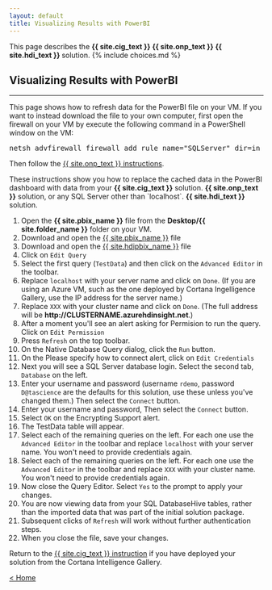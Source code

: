 ```yaml
---
layout: default
title: Visualizing Results with PowerBI
---
```


<div class="alert alert-success" role="alert"> This page describes the 
<strong>
<span class="cig">{{ site.cig_text }}</span>
<span class="onp">{{ site.onp_text }}</span>
<span class="hdi">{{ site.hdi_text }}</span> 
</strong>
solution.
{% include choices.md %}
</div> 

## Visualizing Results with PowerBI
-----------------------------------


<div class="alert alert-info cig" >
This page shows how to refresh data for the PowerBI file on your VM.  If you want to instead download the file to your own computer, first open the firewall on your VM by execute the following command in a PowerShell window on the VM:
<pre class="highlight">
netsh advfirewall firewall add rule name="SQLServer" dir=in action=allow protocol=tcp localport=1433 
</pre>
<p/>
Then follow the <a href="Visualize_Results.html?path=onp">{{ site.onp_text }} instructions</a>. 
</div>  
<p/>
These instructions show you how to replace the cached data in the PowerBI dashboard with data from your 
<span class="cig"><strong>{{ site.cig_text }}</strong> solution. </span>
<span class="onp"><strong>{{ site.onp_text }}</strong> solution, or any SQL Server other than `localhost`. </span>
<span class="hdi"><strong>{{ site.hdi_text }}</strong> solution. </span>
  
<ol>
<li class="cig">Open the <strong>{{ site.pbix_name }}</strong> file from the <strong>Desktop/{{ site.folder_name }}</strong> folder on your VM. </li>
<li class="onp">Download and open the <a href="{{ site.pbix_sqldownload_url }}" target="_blank">{{ site.pbix_name }}</a> file</li>
<li class="hdi">Download and open the <a href="{{ site.pbix_hdidownload_url }}" target="_blank">{{ site.hdipbix_name }}</a> file</li>
<li class="onp hdi">Click on <code>Edit Query</code></li>
<li class="onp hdi">Select the first query (<code>TestData</code>) and then click on the <code>Advanced Editor</code> in the toolbar.</li>
<li class="onp">Replace <code>localhost</code> with your server name and click on <code>Done</code>. (If you are using an Azure VM, such as the one deployed by Cortana Ingelligence Gallery, use the IP address for the server name.)</li>
<li class="hdi">Replace <code>XXX</code> with your cluster name and click on <code>Done</code>. (The full address will be <strong>http://CLUSTERNAME.azurehdinsight.net</strong>.) </li>
<li class="onp hdi">After a moment you'll see an alert asking for Permision to run the query.  Click on <code>Edit Permission</code> </li>


<li class="cig">Press <code>Refresh</code> on the top toolbar. </li>

<li class="sql">On the Native Database Query dialog, click the <code>Run</code> button.</li>

<li  class="onp">On the Please specify how to connect alert, click on <code>Edit Credentials</code></li>
<li class="sql">Next you will see a SQL Server database login. Select the second tab,  <code>Database</code> on the left.</li>
<li class="sql">Enter your username and password (username <code>rdemo</code>, password <code>D@tascience</code> are the defaults for this solution, use these unless you've changed them.)  Then select the <code>Connect</code> button.</li>
<li class="hdi">Enter your username and password,  Then select the <code>Connect</code> button.</li>
<li class="sql">Select <code>OK</code> on the Encrypting Support alert.</li>
<li class="onp hdi">The TestData table will appear.</li>
<li class="onp"> Select each of the remaining queries on the left.  For each one use the <code>Advanced Editor</code> in the toolbar and replace <code>localhost</code> with your server name. You won't need to provide credentials again.</li>
<li class="hdi"> Select each of the remaining queries on the left.  For each one use the <code>Advanced Editor</code> in the toolbar and replace <code>XXX</code> with your cluster name. You won't need to provide credentials again.</li>
<li class="onp hdi">Now close the Query Editor.  Select <code>Yes</code> to the prompt to apply your changes.</li>
<li> You are now viewing data from your <span class="sql">SQL Database</span><span class="hdi">Hive tables</span>, rather than the imported data that was part of the initial solution package.</li>
<li>Subsequent clicks of <code>Refresh</code> will work without further authentication steps.</li>
<li>When you close the file, save your changes.</li>
</ol>

<div class="alert alert-info onp" role="alert">
Return to the <a href="Visualize_Results.html?path=cig">{{ site.cig_text }} instruction</a> if you have deployed your solution from the Cortana Intelligence Gallery.
</div>

[&lt; Home](index.html)